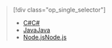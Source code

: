 > [!div class="op_single_selector"]
> * [<span data-ttu-id="97f7b-101">C#</span><span class="sxs-lookup"><span data-stu-id="97f7b-101">C#</span></span>](../articles/iot-hub/iot-hub-csharp-csharp-c2d.md)
> * [<span data-ttu-id="97f7b-102">Java</span><span class="sxs-lookup"><span data-stu-id="97f7b-102">Java</span></span>](../articles/iot-hub/iot-hub-java-java-c2d.md)
> * [<span data-ttu-id="97f7b-103">Node.js</span><span class="sxs-lookup"><span data-stu-id="97f7b-103">Node.js</span></span>](../articles/iot-hub/iot-hub-node-node-c2d.md)
> 
> 


